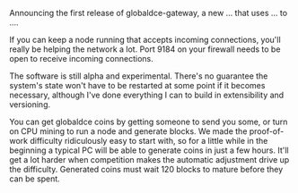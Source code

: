 
Announcing the first release of globaldce-gateway, a new ... that uses ... to ....

If you can keep a node running that accepts incoming connections, you'll really be helping the network a lot. Port 9184 on your firewall needs to be open to receive incoming connections.

The software is still alpha and experimental. There's no guarantee the system's state won't have to be restarted at some point if it becomes necessary, although I've done everything I can to build in extensibility and versioning.

You can get globaldce coins by getting someone to send you some, or turn on CPU mining to run a node and generate blocks.  We made the proof-of-work difficulty ridiculously easy to start with, so for a little while in the beginning a typical PC will be able to generate coins in just a few hours. It'll get a lot harder when competition makes the automatic adjustment drive up the difficulty. Generated coins must wait 120 blocks to mature before they can be spent.
